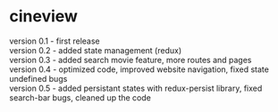 # cineview
version 0.1 - first release\
version 0.2 - added state management (redux)\
version 0.3 - added search movie feature, more routes and pages\
version 0.4 - optimized code, improved website navigation, fixed state undefined bugs\
version 0.5 - added persistant states with redux-persist library, fixed search-bar bugs, cleaned up the code
